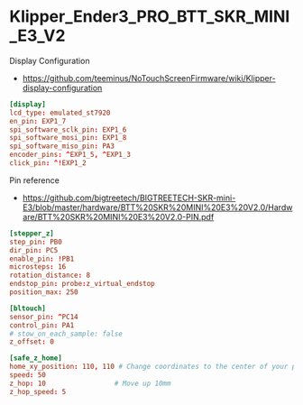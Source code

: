 # Klipper_Ender3_PRO_BTT_SKR_MINI_E3_V2

Display Configuration
- https://github.com/teeminus/NoTouchScreenFirmware/wiki/Klipper-display-configuration

```toml
[display]
lcd_type: emulated_st7920
en_pin: EXP1_7
spi_software_sclk_pin: EXP1_6
spi_software_mosi_pin: EXP1_8
spi_software_miso_pin: PA3
encoder_pins: ^EXP1_5, ^EXP1_3
click_pin: ^!EXP1_2
```

Pin reference
- https://github.com/bigtreetech/BIGTREETECH-SKR-mini-E3/blob/master/hardware/BTT%20SKR%20MINI%20E3%20V2.0/Hardware/BTT%20SKR%20MINI%20E3%20V2.0-PIN.pdf

```toml
[stepper_z]
step_pin: PB0
dir_pin: PC5
enable_pin: !PB1
microsteps: 16
rotation_distance: 8
endstop_pin: probe:z_virtual_endstop
position_max: 250
```

```toml
[bltouch]
sensor_pin: ^PC14
control_pin: PA1
# stow_on_each_sample: false
z_offset: 0

[safe_z_home]
home_xy_position: 110, 110 # Change coordinates to the center of your print bed
speed: 50
z_hop: 10                 # Move up 10mm
z_hop_speed: 5
```
